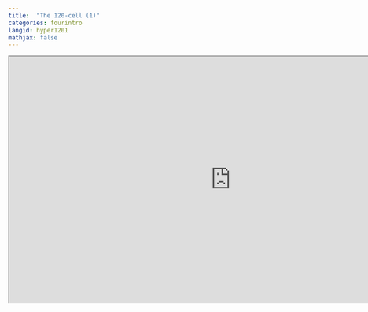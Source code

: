 ```yaml
---
title:  "The 120-cell (1)"
categories: fourintro
langid: hyper1201
mathjax: false
---
```


<iframe width="900" height="500"
	src="https://www.youtube.com/embed/6KFPpRxS-yc?rel=0">
</iframe>
